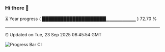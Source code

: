 ### Hi there 👋

⏳ Year progress { █████████████████████▁▁▁▁▁▁▁▁▁ } 72.70 %

---

⏰ Updated on Tue, 23 Sep 2025 08:45:54 GMT

![Progress Bar CI](https://github.com/IshwaranRudhara/GIT-ACTION/workflows/Progress%20Bar%20CI/badge.svg)
